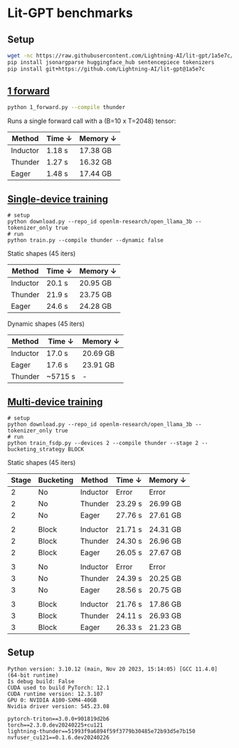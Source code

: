 # Lit-GPT benchmarks

## Setup

```bash
wget -nc https://raw.githubusercontent.com/Lightning-AI/lit-gpt/1a5e7c/scripts/download.py
pip install jsonargparse huggingface_hub sentencepiece tokenizers
pip install git+https://github.com/Lightning-AI/lit-gpt@1a5e7c
```

## [1 forward](1_forward.py)

```bash
python 1_forward.py --compile thunder
```

Runs a single forward call with a (B=10 x T=2048) tensor:

| Method   | Time ↓ | Memory ↓ |
| -------- | ------ | -------- |
| Inductor | 1.18 s | 17.38 GB |
| Thunder  | 1.27 s | 16.32 GB |
| Eager    | 1.48 s | 17.44 GB |

## [Single-device training](train.py)

```shell
# setup
python download.py --repo_id openlm-research/open_llama_3b --tokenizer_only true
# run
python train.py --compile thunder --dynamic false
```

Static shapes (45 iters)

| Method   | Time ↓ | Memory ↓ |
| -------- | ------ | -------- |
| Inductor | 20.1 s | 20.95 GB |
| Thunder  | 21.9 s | 23.75 GB |
| Eager    | 24.6 s | 24.28 GB |

Dynamic shapes (45 iters)

| Method   | Time ↓  | Memory ↓ |
| -------- | ------- | -------- |
| Inductor | 17.0 s  | 20.69 GB |
| Eager    | 17.6 s  | 23.91 GB |
| Thunder  | ~5715 s | -        |

## [Multi-device training](train_fsdp.py)

```shell
# setup
python download.py --repo_id openlm-research/open_llama_3b --tokenizer_only true
# run
python train_fsdp.py --devices 2 --compile thunder --stage 2 --bucketing_strategy BLOCK
```

Static shapes (45 iters)

| Stage | Bucketing | Method   | Time ↓  | Memory ↓ |
| ----- | --------- | -------- | ------- | -------- |
| 2     | No        | Inductor | Error   | Error    |
| 2     | No        | Thunder  | 23.29 s | 26.99 GB |
| 2     | No        | Eager    | 27.76 s | 27.61 GB |
|       |           |          |         |          |
| 2     | Block     | Inductor | 21.71 s | 24.31 GB |
| 2     | Block     | Thunder  | 24.30 s | 26.96 GB |
| 2     | Block     | Eager    | 26.05 s | 27.67 GB |
|       |           |          |         |          |
| 3     | No        | Inductor | Error   | Error    |
| 3     | No        | Thunder  | 24.39 s | 20.25 GB |
| 3     | No        | Eager    | 28.56 s | 20.75 GB |
|       |           |          |         |          |
| 3     | Block     | Inductor | 21.76 s | 17.86 GB |
| 3     | Block     | Thunder  | 24.11 s | 26.93 GB |
| 3     | Block     | Eager    | 26.33 s | 21.23 GB |

## Setup

```text
Python version: 3.10.12 (main, Nov 20 2023, 15:14:05) [GCC 11.4.0] (64-bit runtime)
Is debug build: False
CUDA used to build PyTorch: 12.1
CUDA runtime version: 12.3.107
GPU 0: NVIDIA A100-SXM4-40GB
Nvidia driver version: 545.23.08

pytorch-triton==3.0.0+901819d2b6
torch==2.3.0.dev20240225+cu121
lightning-thunder==51993f9a6894f59f3779b30485e72b93d5e7b150
nvfuser_cu121==0.1.6.dev20240226
```

